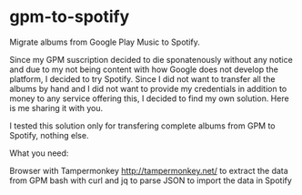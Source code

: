 # gpm-to-spotify
Migrate albums from Google Play Music to Spotify.

Since my GPM suscription decided to die sponatenously without any notice and due to my not being content with how Google does not develop the platform, I decided to try Spotify. Since I did not want to transfer all the albums by hand and I did not want to provide my credentials in addition to money to any service offering this, I decided to find my own solution. Here is me sharing it with you.

I tested this solution only for transfering complete albums from GPM to Spotify, nothing else.

What you need:

Browser with Tampermonkey http://tampermonkey.net/ to extract the data from GPM
bash with curl and jq to parse JSON to import the data in Spotify
